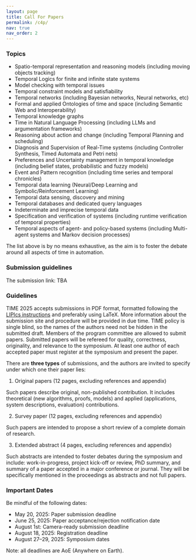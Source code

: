 ```yaml
---
layout: page
title: Call For Papers
permalink: /c4p/
nav: true
nav_order: 2
---
```


### Topics

- Spatio-temporal representation and reasoning models (including moving objects tracking)
- Temporal Logics for finite and infinite state systems
- Model checking with temporal issues 
- Temporal constraint models and satisfiability 
- Temporal networks (including Bayesian networks, Neural networks, etc)
- Formal and applied Ontologies of time and space (including Semantic Web and Interoperability)
- Temporal knowledge graphs
- Time in Natural Language Processing (including LLMs and argumentation frameworks)
- Reasoning about action and change (including Temporal Planning and scheduling)
- Diagnosis and Supervision of Real-Time systems (including Controller Synthesis, Timed Automata and Petri nets)	
- Preferences and Uncertainty management in temporal knowledge (including belief states, probabilistic and fuzzy models)
- Event and Pattern recognition (including time series and temporal chronicles)
- Temporal data learning (Neural/Deep Learning and Symbolic/Reinforcement Learning) 
- Temporal data sensing, discovery and mining 
- Temporal databases and dedicated query languages
- Indeterminate and imprecise temporal data
- Specification and verification of systems (including runtime verification of temporal properties)
- Temporal aspects of agent- and policy-based systems (including Multi-agent systems and Markov decision processes)

The list above is by no means exhaustive, as the aim is to foster the debate around all aspects of time in automation.

### Submission guidelines

The submission link: TBA


### Guidelines

TIME 2025 accepts submissions in PDF format, formatted following the [LIPIcs instructions](https://submission.dagstuhl.de/series/details/LIPIcs#author) and preferably using LaTeX. More information about the submission site and procedure will be provided in due time. TIME policy is single blind, so the names of the authors need not be hidden in the submitted draft. Members of the program committee are allowed to submit papers. Submitted papers will be refereed for quality, correctness, originality, and relevance to the symposium. At least one author of each accepted paper must register at the symposium and present the paper.

There are **three types** of submissions, and the authors are invited to specify under which one their paper lies:

1. Original papers (12 pages, excluding references and appendix)

Such papers describe original, non-published contribution. It includes theoretical (new algorithms, proofs, models) and applied (applications, system descriptions, evaluation) contributions.

2. Survey paper (12 pages, excluding references and appendix)

Such papers are intended to propose a short review of a complete domain of research.

3. Extended abstract (4 pages, excluding references and appendix)

Such abstracts are intended to foster debates during the symposium and include: work-in-progress, project kick-off or review, PhD summary, and summary of a paper accepted in a major conference or journal. They will be specifically mentioned in the proceedings as abstracts and not full papers.

### Important Dates

Be mindful of the following dates:

- May 20, 2025: Paper submission deadline
- June 25, 2025: Paper acceptance/rejection notification date
- August 1st: Camera-ready submission deadline
- August 18, 2025: Registration deadline
- August 27–29, 2025: Symposium dates

Note: all deadlines are AoE (Anywhere on Earth).

